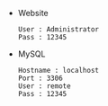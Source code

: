 * Website

    ```
    User : Administrator
    Pass : 12345
    ```

* MySQL

    ```
    Hostname : localhost
    Port : 3306
    User : remote
    Pass : 12345
    ```